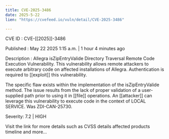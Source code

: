 ```yaml
---
title: CVE-2025-3486
date: 2025-5-22
lien: "https://cvefeed.io/vuln/detail/CVE-2025-3486"

---
```


CVE ID : CVE-[[2025]]-3486

Published :  May 22
2025
1:15 a.m. | 1 hour
4 minutes ago

Description : Allegra isZipEntryValide Directory Traversal Remote Code Execution Vulnerability. This vulnerability allows remote attackers to execute arbitrary code on affected installations of Allegra. Authentication is required to [[exploit]] this vulnerability.

The specific flaw exists within the implementation of the isZipEntryValide method. The issue results from the lack of proper validation of a user-supplied path prior to using it in [[file]] operations. An [[attacker]] can leverage this vulnerability to execute code in the context of LOCAL SERVICE. Was ZDI-CAN-25730.

Severity: 7.2 | HIGH

Visit the link for more details
such as CVSS details
affected products
timeline
and more...
